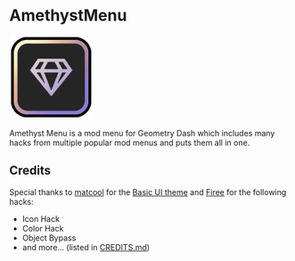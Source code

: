 # AmethystMenu

<img src="logo.png" width="150" alt="the mod's logo" />

Amethyst Menu is a mod menu for Geometry Dash which includes many hacks from multiple popular mod menus and puts them all in one.

## Credits

Special thanks to [matcool](https://github.com/matcool) for the [Basic UI theme](https://github.com/matcool/gd-imgui-cocos) and [Firee](https://github.com/FireMario211) for the following hacks:

- Icon Hack
- Color Hack
- Object Bypass
- and more... (listed in [CREDITS.md](https://github.com/OmgRod/AmethystMenu/blob/master/CREDITS.md))